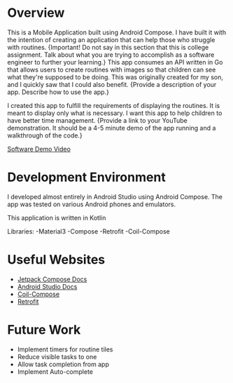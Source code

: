# Overview

This is a Mobile Application built using Android Compose. I have built it with the intention of creating an application that can help those who struggle with routines.
{Important!  Do not say in this section that this is college assignment.  Talk about what you are trying to accomplish as a software engineer to further your learning.}
This app consumes an API written in Go that allows users to create routines with images so that children can see what they're supposed to be doing. This was originally created for my son, and I quickly saw that I could also benefit.
{Provide a description of your app.  Describe how to use the app.}

I created this app to fulfill the requirements of displaying the routines. It is meant to display only what is necessary. I want this app to help children to have better time management.
{Provide a link to your YouTube demonstration.  It should be a 4-5 minute demo of the app running and a walkthrough of the code.}

[Software Demo Video](http://youtube.link.goes.here)

# Development Environment

I developed almost entirely in Android Studio using Android Compose.
The app was tested on various Android phones and emulators.

This application is written in Kotlin

Libraries:
-Material3
-Compose
-Retrofit
-Coil-Compose
# Useful Websites

* [Jetpack Compose Docs](https://developer.android.com/develop/ui/compose)
* [Android Studio Docs](https://developer.android.com/develop)
* [Coil-Compose](https://coil-kt.github.io/coil/compose/)
* [Retrofit](https://square.github.io/retrofit/)

# Future Work

* Implement timers for routine tiles
* Reduce visible tasks to one
* Allow task completion from app
* Implement Auto-complete